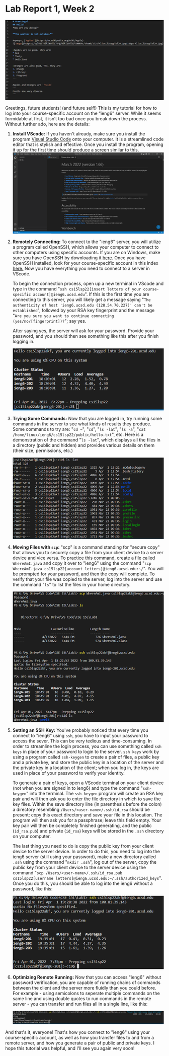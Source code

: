 # Lab Report 1, Week 2
![image1](Lab_Report_1_Images\code.PNG)

Greetings, future students! (and future self!) This is my tutorial for how to log into your course-specific account on the “ieng6” server. While it seems formidable at first, it isn’t too bad once you break down the process. Without further ado, here are the details:

1. **Install VScode:** If you haven't already, make sure you install the program [Visual Studio Code](https://code.visualstudio.com/download) onto your computer. It is a streamlined code editor that is stylish and effective. Once you install the program, opening it up for the first time should produce a screen similar to this.
![image2](Lab_Report_1_Images\VScode_startup.png)

2. **Remotely Connecting:** To connect to the "ieng6" server, you will utilize a program called OpenSSH, which allows your computer to connect to other computers using specific accounts. If you are on Windows, make sure you have OpenSSH by downloading it [here](https://docs.microsoft.com/en-us/windows-server/administration/openssh/openssh_install_firstuse). Once you have OpenSSH installed, look for your course-specific account in this index [here.](https://sdacs.ucsd.edu/~icc/index.php) Now you have everything you need to connect to a server in VScode.

    To begin the connection process, open up a new terminal in VScode and type in the command "`ssh cs15lsp22[insert letters of your course-specific account]@ieng6.ucsd.edu`". If this is the first time you are connecting to this server, you will likely get a message saying "`The authenticity of host 'ieng6.ucsd.edu (128.54.70.227)' can't be established`", followed by your RSA key fingerprint and the message "`Are you sure you want to continue connecting (yes/no/[fingerprint])?`"; say yes.

    After saying yes, the server will ask for your password. Provide your password, and you should then see something like this after you finish logging in.

    ![image3](Lab_Report_1_Images\ssh_login_complete.png)

3. **Trying Some Commands:** Now that you are logged in, try running some commands in the server to see what kinds of results they produce. Some commands to try are: "`cd ~`", "`cd`", "`ls -lat`", "`ls -a`", "`cat /home/linux/ieng6/cs15lsp22/public/hello.txt`", etc. Here is a demonstration of the command "`ls -lat`", which displays all the files in a directory (public and hidden) and provides various details on them (their size, permissions, etc.)

    ![image4](Lab_Report_1_Images\ssh_trying_commands.png)

4. **Moving Files with `scp`:** "scp" is a command standing for "secure copy" that allows you to securely copy a file from your client device to a server device and vice versa. To practice this command, create a file called `WhereAmI.java` and copy it over to "ieng6" using the command "`scp WhereAmI.java cs15lsp22[account letters]@ieng6.ucsd.edu:~/`". You will be prompted for your password, and then the copy will complete. To verify that your file was copied to the server, log into the server and use the command "`ls`" to list the files in your home directory.

    ![image5](Lab_Report_1_Images\ssh_scp.png)

5. **Setting an SSH Key:** You've probably noticed that every time you connect to "ieng6" using `ssh`, you have to input your password to access the sever. This can be very tedious and time-consuming. In order to streamline the login process, you can use something called `ssh keys` in place of your password to login to the server. `ssh keys` work by using a program called `ssh-keygen` to create a pair of files, a public key and a private key, and store the public key in a location of the server and the private key in a location of the client; when you log in, the keys are used in place of your password to verify your identity.

    To generate a pair of keys, open a VScode terminal on your client device (not when you are signed in to ieng6) and type the command "`ssh-keygen`" into the terminal. The `ssh-keygen` program will create an RSA key pair and will then ask you to enter the file directory in which to save the key files. Within the save directory line (in parenthesis before the colon) a directory resembling `/Users/<user-name>/.ssh/id_rsa` should be present; copy this exact directory and save your file in this location. The program will then ask you for a passphrase; leave this field empty. Your key pair will then be completely finished generating, and the public (`id_rsa.pub`) and private (`id_rsa`) keys will be stored in the `.ssh` directory on your computer.

    The last thing you need to do is copy the public key from your client device to the server device. In order to do this, you need to log into the ieng6 server (still using your password), make a new directory called `.ssh` using the command "`mkdir .ssh`", log out of the server, copy the public key from your client device to the server device using the command "`scp /Users/<user-name>/.ssh/id_rsa.pub cs15lsp22[username letters]@ieng6.ucsd.edu:~/.ssh/authorized_keys`". Once you do this, you should be able to log into the ieng6 without a password, like this:
    
    ![image6](Lab_Report_1_Images\ssh_key_login.png)

6. **Optimizing Remote Running:** Now that you can access "ieng6" without password verification, you are capable of running chains of commands between the client and the server more fluidly than you could before. For example - using semicolons to seperate multiple commands on the same line and using double quotes to run commands in the remote server - you can transfer and run files all in a single line, like this: 

    ![image7](Lab_Report_1_Images\ssh_optimized_commands.png)


And that's it, everyone! That's how you connect to "ieng6" using your course-specific account, as well as how you transfer files to and from a remote server, and how you generate a pair of public and private keys. I hope this tutorial was helpful, and I'll see you again very soon!